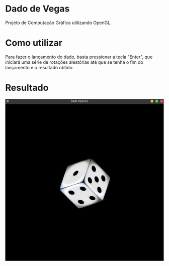 # Dado de Vegas
Projeto de Computação Gráfica utilizando OpenGL.

# Como utilizar

Para fazer o lançamento do dado, basta pressionar a tecla "Enter", que iniciará uma série de rotações aleatórias até que se tenha o fim do lançamento e o resultado obtido.

# Resultado

![img](https://raw.githubusercontent.com/WelvisSS/dado-de-vegas/main/src/result/screenshot.png)
